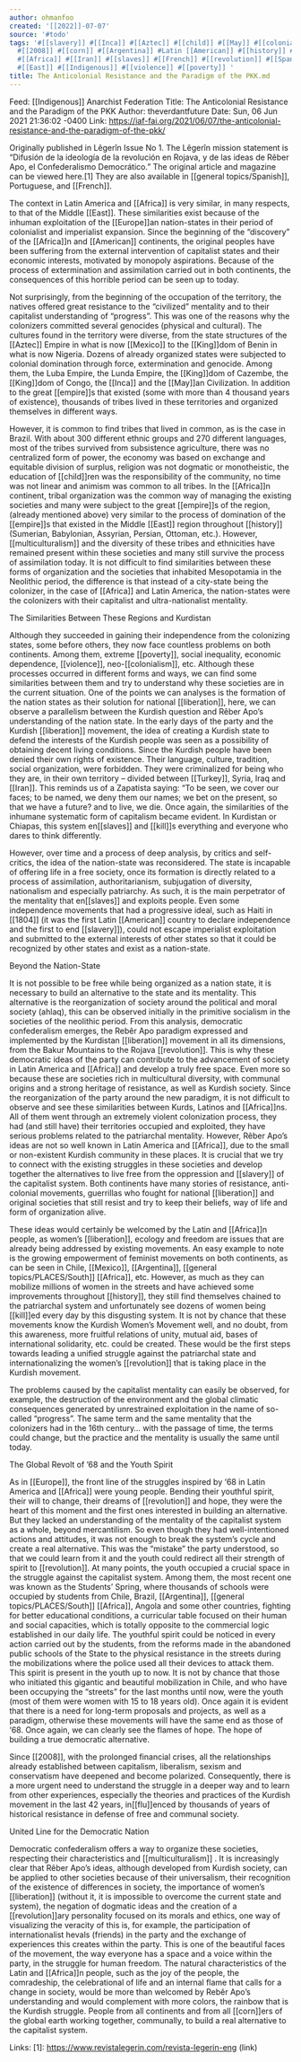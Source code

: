 ```yaml
---
author: ohmanfoo
created: '[[2022]]-07-07'
source: '#todo'
tags: '#[[slavery]] #[[Inca]] #[[Aztec]] #[[child]] #[[May]] #[[colonialism]] #[[empire]] #[[American]] #[[King]] #[[multiculturalism]]
  #[[2008]] #[[corn]] #[[Argentina]] #Latin [[American]] #[[history]] #[[kill]] #[[liberation]] #[[Europe]] #[[child]]ren
  #[[Africa]] #[[Iran]] #[[slaves]] #[[French]] #[[revolution]] #[[Spanish]] #[[Turkey]] #[[flu]] #[[Mexico]] #[[1804]] #[[South]]
  #[[East]] #[[Indigenous]] #[[violence]] #[[poverty]] '
title: The Anticolonial Resistance and the Paradigm of the PKK.md
---
```


Feed: [[Indigenous]] Anarchist Federation
Title: The Anticolonial Resistance and the Paradigm of the PKK
Author: theverdantfuture
Date: Sun, 06 Jun 2021 21:36:02 -0400
Link: https://iaf-fai.org/2021/06/07/the-anticolonial-resistance-and-the-paradigm-of-the-pkk/
 
Originally published in Lêgerîn Issue No 1. The Lêgerîn mission statement is 
“Difusión de la ideología de la revolución en Rojava, y de las ideas de Rêber 
Apo, el Confederalismo Democrático.” The original article and magazine can be 
viewed here.[1] They are also available in [[general topics/Spanish]], Portuguese, and [[French]].
 
The context in Latin America and [[Africa]] is very similar, in many respects, to 
that of the Middle [[East]]. These similarities exist because of the inhuman 
exploitation of the [[Europe]]an nation-states in their period of colonialist and 
imperialist expansion. Since the beginning of the “discovery” of the [[Africa]]n and
[[American]] continents, the original peoples have been suffering from the external 
intervention of capitalist states and their economic interests, motivated by 
monopoly aspirations. Because of the process of extermination and assimilation 
carried out in both continents, the consequences of this horrible period can be 
seen up to today.
 
Not surprisingly, from the beginning of the occupation of the territory, the 
natives offered great resistance to the “civilized” mentality and to their 
capitalist understanding of “progress”. This was one of the reasons why the 
colonizers committed several genocides (physical and cultural). The cultures 
found in the territory were diverse, from the state structures of the [[Aztec]] 
Empire in what is now [[Mexico]] to the [[King]]dom of Benin in what is now Nigeria. 
Dozens of already organized states were subjected to colonial domination through
force, extermination and genocide. Among them, the Luba Empire, the Lunda 
Empire, the [[King]]dom of Cazembe, the [[King]]dom of Congo, the [[Inca]] and the [[May]]an
Civilization. In addition to the great [[empire]]s that existed (some with more than
4 thousand years of existence), thousands of tribes lived in these territories 
and organized themselves in different ways.
 
However, it is common to find tribes that lived in common, as is the case in 
Brazil. With about 300 different ethnic groups and 270 different languages, most
of the tribes survived from subsistence agriculture, there was no centralized 
form of power, the economy was based on exchange and equitable division of 
surplus, religion was not dogmatic or monotheistic, the education of [[child]]ren 
was the responsibility of the community, no time was not linear and animism was 
common to all tribes. In the [[Africa]]n continent, tribal organization was the 
common way of managing the
existing societies and many were subject to the great [[empire]]s of the region, 
(already mentioned
above) very similar to the process of domination of the [[empire]]s that existed in 
the Middle [[East]] region throughout [[history]] (Sumerian, Babylonian, Assyrian, 
Persian, Ottoman, etc.). However, [[multiculturalism]] and the diversity of these 
tribes and ethnicities have remained present within these societies and many 
still survive the process of assimilation today. It is not difficult to find 
similarities between these forms of organization and the societies that 
inhabited Mesopotamia in the Neolithic period, the difference is that instead of
a city-state being the colonizer, in the case of [[Africa]] and Latin America, the 
nation-states were the colonizers with their capitalist and ultra-nationalist 
mentality.
 
The Similarities Between These
Regions and Kurdistan
 
Although they succeeded in gaining their independence from the colonizing 
states, some before others, they now face countless problems on both continents.
Among them, extreme [[poverty]], social inequality, economic dependence, [[violence]], 
neo-[[colonialism]], etc. Although these processes occurred in different forms and 
ways, we can find some similarities between them and try to understand why these
societies are in the current situation. One of the points we can analyses is the
formation of the nation states as their solution for national [[liberation]], here, 
we can observe a parallelism between the Kurdish question and Rêber Apo’s 
understanding of the nation state. In the early days of the party and the 
Kurdish [[liberation]] movement, the idea of creating a Kurdish state to defend the 
interests of the Kurdish people was seen as a possibility of obtaining decent 
living conditions. Since the Kurdish people have been denied their own rights of
existence. Their language, culture, tradition, social organization, were 
forbidden. They were criminalized for being who they are, in their own territory
– divided between [[Turkey]], Syria, Iraq and [[Iran]]. This reminds us of a Zapatista 
saying: “To be seen, we cover our faces; to be named, we deny them our names; we
bet on the present, so that we have a future? and to live, we die. Once again, 
the similarities of the inhumane systematic form of capitalism became evident. 
In Kurdistan or Chiapas, this system en[[slaves]] and [[kill]]s everything and everyone 
who dares to think differently.
 
However, over time and a process of deep analysis, by critics and self-critics, 
the idea of the nation-state was
reconsidered. The state is incapable of offering life in a free society, once 
its formation is directly related to a process
of assimilation, authoritarianism, subjugation of diversity, nationalism and 
especially patriarchy. As such, it is the main perpetrator of the mentality that
en[[slaves]] and exploits people. Even some independence movements that had a 
progressive ideal, such as Haiti in [[1804]] (it was the first Latin [[American]] 
country to declare independence and the first to end [[slavery]]), could not escape 
imperialist exploitation and submitted to the external interests of other states
so that it could be recognized by other states and exist as a nation-state.
 
Beyond the Nation-State
 
It is not possible to be free while being organized as a nation state, it is 
necessary to build an alternative to the state and its mentality. This 
alternative is the reorganization of society around the political and moral 
society (ahlaq), this can be observed initially in the primitive socialism in 
the societies of the neolithic period. From this analysis, democratic 
confederalism emerges, the Rebêr Apo paradigm expressed and implemented by the 
Kurdistan [[liberation]] movement in all its dimensions, from the Bakur Mountains to
the Rojava [[revolution]]. This is why these democratic ideas of the party can 
contribute to the advancement of society in Latin America and [[Africa]] and develop
a truly free space. Even more so because these are societies rich in 
multicultural diversity, with communal origins and a strong heritage of 
resistance, as well as Kurdish society. Since the reorganization of the party 
around the new paradigm, it is not difficult to observe and see these 
similarities between Kurds, Latinos and [[Africa]]ns. All of them went through an 
extremely violent colonization process, they had (and still have) their 
territories occupied and exploited, they have serious problems related to the 
patriarchal mentality. However, Rêber Apo’s ideas are not so well known in Latin
America and [[Africa]], due to the small or non-existent Kurdish community in these 
places. It is crucial that we try to connect with the existing struggles in 
these societies and develop together the alternatives to live free from the 
oppression and [[slavery]] of the capitalist system. Both continents have many 
stories of resistance, anti-colonial movements, guerrillas who fought for 
national [[liberation]] and original societies that still resist and try to keep 
their beliefs, way of life and form of organization alive.
 
These ideas would certainly be welcomed by the Latin and [[Africa]]n people, as 
women’s [[liberation]], ecology and freedom are issues that are already being 
addressed by existing movements. An easy example to note is the growing 
empowerment of feminist movements on both continents, as can be seen in Chile, 
[[Mexico]], [[Argentina]], [[general topics/PLACES/South]] [[Africa]], etc. However, as much as they can mobilize 
millions of women in the streets and have achieved some improvements throughout 
[[history]], they still find themselves chained to the patriarchal system and 
unfortunately see dozens of women being [[kill]]ed every day by this disgusting 
system. It is not by chance that these movements know the Kurdish Women’s 
Movement well, and no doubt, from this awareness, more fruitful relations of 
unity, mutual aid, bases of international solidarity, etc. could be created. 
These would be the first steps towards leading a unified struggle against the 
patriarchal state and internationalizing the women’s [[revolution]] that is taking 
place in the Kurdish movement.
 
The problems caused by the capitalist mentality can easily be observed, for 
example, the destruction of the environment and the global climatic consequences
generated by unrestrained exploitation in the name of so-called “progress”. The 
same term and the same mentality that the colonizers had in the 16th century… 
with the passage of time, the terms could change, but the practice and the 
mentality is usually the same until today.
 
The Global Revolt of ’68 and the Youth Spirit
 
As in [[Europe]], the front line of the struggles inspired by ‘68 in Latin America 
and [[Africa]] were young people. Bending their youthful spirit, their will to 
change, their dreams of [[revolution]] and hope, they were the heart of this moment 
and the first ones interested in building an alternative. But they lacked an 
understanding of the mentality of the capitalist system as a whole, beyond 
mercantilism. So even though they had well-intentioned actions and attitudes, it
was not enough to break the system’s cycle and create a real alternative. This 
was the “mistake” the party understood, so that we could learn from it and the 
youth could redirect all their strength of spirit to [[revolution]]. At many points,
the youth occupied a crucial space in the struggle against the capitalist 
system. Among them, the most recent one was known as the Students’ Spring, where
thousands of schools were occupied by students from Chile, Brazil, [[Argentina]], 
[[general topics/PLACES/South]] [[Africa]], Angola and some other countries, fighting for better educational 
conditions, a curricular table focused on their human and social capacities, 
which is totally opposite to the commercial logic established in our daily life.
The youthful spirit could be noticed in every action carried out by the 
students, from the reforms made in the abandoned public schools of the State to 
the physical resistance in the streets during the mobilizations where the police
used all their devices to attack them. This spirit is present in the youth up to
now. It is not by chance that those who initiated this gigantic and beautiful 
mobilization in Chile, and who have been occupying the “streets” for the last 
months until now, were the youth (most of them were women with 15 to 18 years 
old). Once again it is evident that there is a need for long-term proposals and 
projects, as well as a paradigm, otherwise these movements will have the same 
end as those of ‘68. Once again, we can clearly see the flames of hope. The hope
of building a true democratic alternative.
 
Since [[2008]], with the prolonged financial crises, all the relationships already 
established between capitalism, liberalism, sexism and conservatism have 
deepened and become polarized. Consequently, there is a more urgent need to 
understand the struggle in a deeper way and to learn from other experiences, 
especially the theories and practices of the Kurdish movement in the last 42 
years, in[[flu]]enced by thousands of years of historical resistance in defense of 
free and communal society.
 
United Line for the Democratic Nation
 
Democratic confederalism offers a way to organize these societies, respecting 
their characteristics and
[[multiculturalism]] . It is increasingly clear that Rêber Apo’s ideas, although 
developed from Kurdish society, can be applied to other societies because of 
their universalism, their recognition of the existence of differences in 
society, the importance of women’s [[liberation]] (without it, it is impossible to 
overcome the current state and system), the negation of dogmatic ideas and the 
creation of a [[revolution]]ary personality focused on its morals and ethics, one 
way of visualizing the veracity of this is, for example, the participation of 
internationalist hevals (friends) in the party and the exchange of experiences 
this creates within the party. This is one of the beautiful faces of the 
movement, the way everyone has a space and a voice within the party, in the 
struggle for human freedom. The natural characteristics of the Latin and [[Africa]]n
people, such as the joy of the people, the comradeship, the celebrational of 
life and an internal flame that calls for a change in society, would be more 
than welcomed by Rebêr Apo’s understanding and would complement with more 
colors, the rainbow that is the Kurdish struggle. People from all continents and
from all [[corn]]ers of the global earth working together, communally, to build a 
real alternative to the capitalist system.
 
Links: 
[1]: https://www.revistalegerin.com/revista-legerin-eng (link)